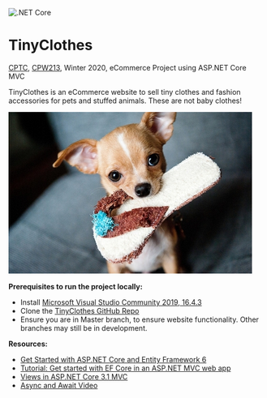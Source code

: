 ![.NET Core](https://github.com/arcum-omni/TinyClothes/workflows/.NET%20Core/badge.svg)

# TinyClothes
[CPTC](http://cptc.edu/), [CPW213](https://cptc.instructure.com/courses/1851341), Winter 2020, eCommerce Project using ASP.NET Core MVC

TinyClothes is an eCommerce website to sell tiny clothes and fashion accessories for pets and stuffed animals. These are not baby clothes!

![Tiny Clothes Logo][logo]

[logo]:https://github.com/arcum-omni/TinyClothes/blob/master/TinyClothes/wwwroot/images/tinyDog.jpg "Chihuahua with a tiny flip flop"

**Prerequisites to run the project locally:**
- Install [Microsoft Visual Studio Community 2019, 16.4.3](https://visualstudio.microsoft.com/)
- Clone the [TinyClothes GitHub Repo](https://github.com/arcum-omni/TinyClothes)
- Ensure you are in Master branch, to ensure website functionality. Other branches may still be in development.

**Resources:**
- [Get Started with ASP.NET Core and Entity Framework 6](https://docs.microsoft.com/en-us/aspnet/core/data/entity-framework-6?view=aspnetcore-3.1)
- [Tutorial: Get started with EF Core in an ASP.NET MVC web app](https://docs.microsoft.com/en-us/aspnet/core/data/ef-mvc/intro?view=aspnetcore-3.1)
- [Views in ASP.NET Core 3.1 MVC](https://docs.microsoft.com/en-us/aspnet/core/mvc/views/overview?view=aspnetcore-3.1)
- [Async and Await Video](https://channel9.msdn.com/Blogs/ASP-NET-Site-Videos/async-and-await)
